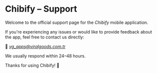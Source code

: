 # Chibify – Support

Welcome to the official support page for the *Chibify* mobile application.

If you're experiencing any issues or would like to provide feedback about the app, feel free to contact us directly:

📧 *vg_apps@viralgoods.com.tr*

We usually respond within 24–48 hours.

Thanks for using Chibify! 💜
